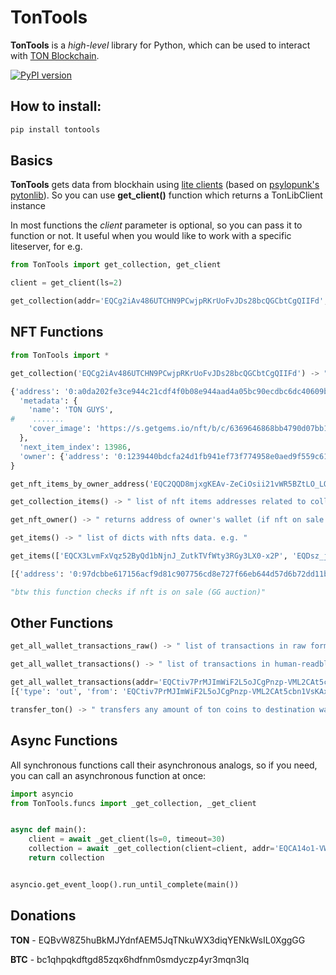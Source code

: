 # TonTools

__TonTools__ is a _high-level_ library for Python, which can be used to interact with [TON Blockchain](https://ton.org).

[![PyPI version](https://badge.fury.io/py/tontools.svg)](https://badge.fury.io/py/tontools)

## How to install:

```bash
pip install tontools
```

## Basics

__TonTools__ gets data from blockhain using [lite clients](https://ton.org/docs/participate/nodes/node-types) (based on [psylopunk's pytonlib](https://github.com/psylopunk/pytonlib)). So you can use __get_client()__ function which returns a TonLibClient instance

In most functions the _client_ parameter is optional, so you can pass it to function or not. It useful when you would like to work with a specific liteserver,
for e.g. 
```python
from TonTools import get_collection, get_client

client = get_client(ls=2)

get_collection(addr='EQCg2iAv486UTCHN9PCwjpRKrUoFvJDs28bcQGCbtCgQIIFd', client=client)
```

## NFT Functions

```python
from TonTools import *

get_collection('EQCg2iAv486UTCHN9PCwjpRKrUoFvJDs28bcQGCbtCgQIIFd') -> " dict of collection data, e.g. "

{'address': '0:a0da202fe3ce944c21cdf4f0b08e944aad4a05bc90ecdbc6dc40609bb4281020',
  'metadata': {
    'name': 'TON GUYS',
#    .......
    'cover_image': 'https://s.getgems.io/nft/b/c/6369646868bb4790d07bb156/edit/images/63698303c5e149dff20c1dec.png'
  },
  'next_item_index': 13986,
  'owner': {'address': '0:1239440bdcfa24d1fb941ef73f774958e0aed9f559c613f54ba2ddc601e48d55'}
}

get_nft_items_by_owner_address('EQC2QQD8mjxgKEAv-ZeCiOsii21vWR5BZtLO_LQGFB33gJSt')  -> " list of nft items addresses ! shows nft items were bought by user or were transferred to user's wallet ! "

get_collection_items() -> " list of nft items addresses related to collection wallet "

get_nft_owner() -> " returns address of owner's wallet (if nft on sale or auction it returns nft actual owner, not sale smart contract's address) "

get_items() -> " list of dicts with nfts data. e.g. "

get_items(['EQCX3LvmFxVqz52ByQd1bNjnJ_ZutkTVfWty3RGy3LX0-x2P', 'EQDsz_jnLXePSCZCuzjwH2O3q_fk_rDdkKQXbbTPa_lV3ILJ'])

[{'address': '0:97dcbbe617156acf9d81c907756cd8e727f66eb644d57d6b72dd11b2dcb5f4fb', 'collection': {'address': '0:a0da202fe3ce944c21cdf4f0b08e944aad4a05bc90ecdbc6dc40609bb4281020', 'name': 'TON GUYS', 'description': 'Here we are! Cat and Ufo are the characters in the new, next generation, and customizable NFT collection in the TON ecosystem.', 'image': 'https://s.getgems.io/nft/b/c/6369646868bb4790d07bb156/edit/images/6372fccbe9da2522009914c0.jpg'}, 'collection_address': '0:a0da202fe3ce944c21cdf4f0b08e944aad4a05bc90ecdbc6dc40609bb4281020', 'index': 6464, 'content_url': 'https://server.tonguys.org/nfts/items/6464.json', 'metadata': {'name': 'Netting Shirt', 'description': 'Pretty Sexy-Urbanistic-Fashionable T For Self-Confident Person ', 'image': 'https://boxes.tonguys.org/c_shirt4_5.png', 'model_id': '4', 'color_id': '5', 'id': '27724', 'group_id': '2635', 'image_transparent_url': 'https://server.tonguys.org/nfts/items/cat/shirt4_5.png', 'attributes': [{'trait_type': 'Rarity', 'value': 'Silver'}, {'trait_type': 'Color', 'value': 'Green'}, {'trait_type': 'Class', 'value': 'Shirt'}, {'trait_type': 'Type', 'value': 'Item'}]}, 'owner': {'address': '0:ef4c1974ee4acee7471c9957cd26d9f7333f5bef22b6ef808ad960b097b8a9cd'}, 'sale': {'address': '0:ef4c1974ee4acee7471c9957cd26d9f7333f5bef22b6ef808ad960b097b8a9cd', 'market': {'address': '0:584ee61b2dff0837116d0fcb5078d93964bcbe9c05fd6a141b1bfca5d6a43e18', 'name': 'Getgems Sales'}, 'owner': {'address': '0:8eb8c40e537b664d79fc638874916ee63ed63198c4c836766ed5f6c350d209dc'}, 'price': {'value': '12000000000'}}}, {'address': '0:eccff8e72d778f482642bb38f01f63b7abf7e4feb0dd90a4176db4cf6bf955dc', 'collection': {'address': '0:a0da202fe3ce944c21cdf4f0b08e944aad4a05bc90ecdbc6dc40609bb4281020', 'name': 'TON GUYS', 'description': 'Here we are! Cat and Ufo are the characters in the new, next generation, and customizable NFT collection in the TON ecosystem.', 'image': 'https://s.getgems.io/nft/b/c/6369646868bb4790d07bb156/edit/images/6372fccbe9da2522009914c0.jpg'}, 'collection_address': '0:a0da202fe3ce944c21cdf4f0b08e944aad4a05bc90ecdbc6dc40609bb4281020', 'index': 455, 'content_url': 'https://server.tonguys.org/nfts/items/455.json', 'metadata': {'name': 'UFO #5433', 'description': 'There are rumors that he stole Katnipp from Catopolis -- Reminder! All our garments can fit both Ufo and Katnipp', 'image': 'https://server.tonguys.org/nfts/items/ufo/skin_2308.png', 'combined_items_data': {'eye': [13, 1], 'background': [17, 1], 'body': [5, 1], 'skin': [6, 1]}, 'attributes': [{'trait_type': 'Rarity', 'value': 'Epic'}, {'trait_type': 'Class', 'value': 'Ufo'}, {'trait_type': 'Color', 'value': '5'}, {'trait_type': 'Emotion', 'value': 'Disgusting'}, {'trait_type': 'Background', 'value': 'Colored waterfall'}, {'trait_type': 'Type', 'value': 'Body'}], 'image_background_url': 'https://server.tonguys.org/nfts/items/ufo/background17_1.png'}, 'owner': {'address': '0:952683e5388093d280fa90ec0e501c50e191816db61e2ab1e8319044ff34b448'}, 'sale': {'address': '0:952683e5388093d280fa90ec0e501c50e191816db61e2ab1e8319044ff34b448', 'market': {'address': '0:584ee61b2dff0837116d0fcb5078d93964bcbe9c05fd6a141b1bfca5d6a43e18', 'name': 'Getgems Sales'}, 'owner': {'address': '0:77dfd466be635d4e7e2db7064f447775c48f0155a120653b566b4962d46d357b'}, 'price': {'value': '19500000000'}}}]

"btw this function checks if nft is on sale (GG auction)"

```

## Other Functions

```python
get_all_wallet_transactions_raw() -> " list of transactions in raw format "

get_all_wallet_transactions() -> " list of transactions in human-readble format, e.g. "

get_all_wallet_transactions(addr='EQCtiv7PrMJImWiF2L5oJCgPnzp-VML2CAt5cbn1VsKAxLiE', limit=2)
[{'type': 'out', 'from': 'EQCtiv7PrMJImWiF2L5oJCgPnzp-VML2CAt5cbn1VsKAxLiE', 'to': 'EQDdGjo6KNmYy1TKJIgAitzLM-oMDDgDpngljPhzo1w3-0DB', 'value': 88445575221, 'message': '5P8VUG7tQldpGwRbZk8tMDedLeSfBez3k', 'fee': '5737002', 'timestamp': 1669213512, 'hash': 'x1+vjYIpmnmzmwWMK3PuPaiCnzvSA5MF76lgS9t3+pY='}, {'type': 'out', 'from': 'EQCtiv7PrMJImWiF2L5oJCgPnzp-VML2CAt5cbn1VsKAxLiE', 'to': 'EQBc7sxuLW7WA0S1O5Ga0Y19yyj-N7HVn38-_x57DMZ5h9Xi', 'value': 950000000, 'message': 'q4c93IkldxfdzsbBkRzZno0XliRBQgHj2', 'fee': '5729001', 'timestamp': 1669213486, 'hash': 'sks1oNLhbTMl3OXdo9k3bxHGfMNlF+zBaYJQ7J0kvzA='}]

transfer_ton() -> " transfers any amount of ton coins to destination wallet "
```
## Async Functions

All synchronous functions call their asynchronous analogs, so if you need, you can call an asynchronous function at once:

```python
import asyncio
from TonTools.funcs import _get_collection, _get_client


async def main():
    client = await _get_client(ls=0, timeout=30)
    collection = await _get_collection(client=client, addr='EQCA14o1-VWhS2efqoh_9M1b_A9DtKTuoqfmkn83AbJzwnPi')
    return collection


asyncio.get_event_loop().run_until_complete(main())

```

## Donations
__TON__ - EQBvW8Z5huBkMJYdnfAEM5JqTNkuWX3diqYENkWsIL0XggGG

__BTC__ - bc1qhpqkdftgd85zqx6hdfnm0smdyczp4yr3mqn3lq
